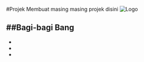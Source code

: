 #Projek
Membuat masing masing projek disini
![Logo](https://www.google.com/url?sa=i&url=https%3A%2F%2Fcs.undiksha.ac.id%2Fstudent-independent-study-project%2F&psig=AOvVaw08__QGaGPyW5L38eSDwcoA&ust=1733748310661000&source=images&cd=vfe&opi=89978449&ved=0CBQQjRxqFwoTCLjw__SZmIoDFQAAAAAdAAAAABAJ)

##Bagi-bagi Bang
-
-
-
-
